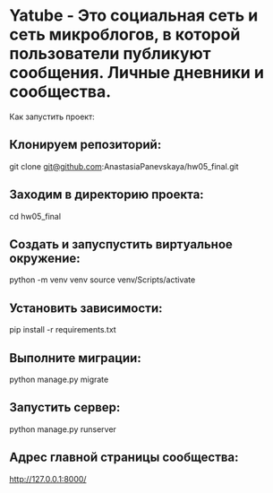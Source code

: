 # Yatube - Это социальная сеть и сеть микроблогов, в которой пользователи публикуют сообщения. Личные дневники и сообщества.

Как запустить проект:

## Клонируем репозиторий:
git clone git@github.com:AnastasiaPanevskaya/hw05_final.git

## Заходим в директорию проекта:
cd hw05_final

## Создать и запуспустить виртуальное окружение:
python -m venv venv
source venv/Scripts/activate

## Установить зависимости:
pip install -r requirements.txt

## Выполните миграции:
python manage.py migrate

## Запустить сервер:

python manage.py runserver

## Адрес главной страницы сообщества:
http://127.0.0.1:8000/


